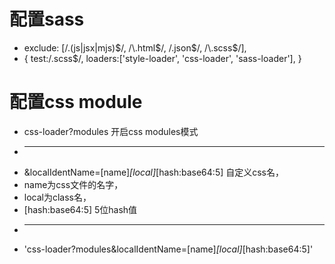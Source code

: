 # 配置sass
* exclude: [/\.(js|jsx|mjs)$/, /\.html$/, /\.json$/, /\.scss$/],
* {
            test:/\.scss$/,
            loaders:['style-loader', 'css-loader', 'sass-loader'],
          }
# 配置css  module          
* css-loader?modules  开启css modules模式
* --- 
* &localIdentName=[name]_[local]_[hash:base64:5] 自定义css名，
* name为css文件的名字，
* local为class名，
* [hash:base64:5] 5位hash值
* ---
* 'css-loader?modules&localIdentName=[name]_[local]_[hash:base64:5]'
